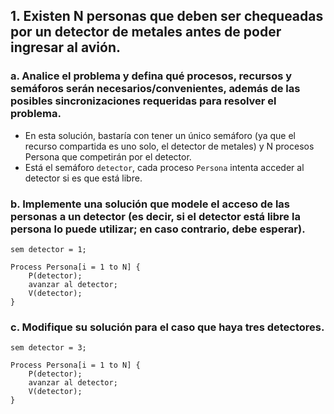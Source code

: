 ## 1. Existen N personas que deben ser chequeadas por un detector de metales antes de poder ingresar al avión.


### a. Analice el problema y defina qué procesos, recursos y semáforos serán necesarios/convenientes, además de las posibles sincronizaciones requeridas para resolver el problema.
- En esta solución, bastaría con tener un único semáforo (ya que el recurso compartida es uno solo, el detector de metales) y N procesos Persona que competirán por el detector.
- Está el semáforo `detector`, cada proceso `Persona` intenta acceder al detector si es que está libre.

### b. Implemente una solución que modele el acceso de las personas a un detector (es decir, si el detector está libre la persona lo puede utilizar; en caso contrario, debe esperar).
```
sem detector = 1;

Process Persona[i = 1 to N] {
    P(detector);
    avanzar al detector;
    V(detector);
}
```

### c. Modifique su solución para el caso que haya tres detectores.
```
sem detector = 3;

Process Persona[i = 1 to N] {
    P(detector);
    avanzar al detector;
    V(detector);
}
```
